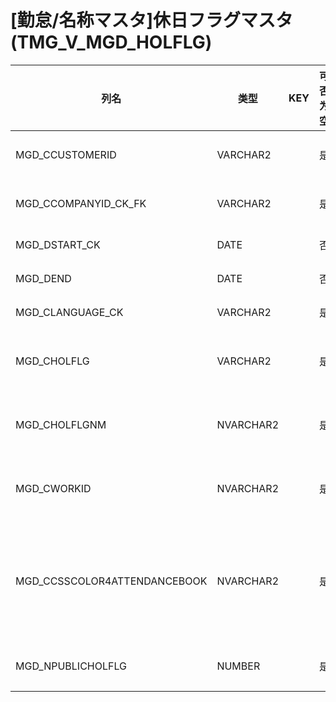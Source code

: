 # [勤怠/名称マスタ]休日フラグマスタ(TMG_V_MGD_HOLFLG)
| 列名   | 类型   | KEY  | 可否为空 | 注释   |
| ---- | ---- | ---- | ---- | ---- |
|MGD_CCUSTOMERID|VARCHAR2||是|顧客コード|
|MGD_CCOMPANYID_CK_FK|VARCHAR2||是|法人コード|
|MGD_DSTART_CK|DATE||否|開始日|
|MGD_DEND|DATE||否|終了日|
|MGD_CLANGUAGE_CK|VARCHAR2||是|言語区分|
|MGD_CHOLFLG|VARCHAR2||是|休日フラグコード|
|MGD_CHOLFLGNM|NVARCHAR2||是|休日フラグ名称|
|MGD_CWORKID|NVARCHAR2||是|対応する就業区分|
|MGD_CCSSCOLOR4ATTENDANCEBOOK|NVARCHAR2||是|[出勤簿]背景色のCSSクラスID|
|MGD_NPUBLICHOLFLG|NUMBER||是|祝日フラグ|
